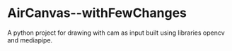 # AirCanvas--withFewChanges
 A python project for drawing with cam as input built using libraries  opencv and mediapipe.
